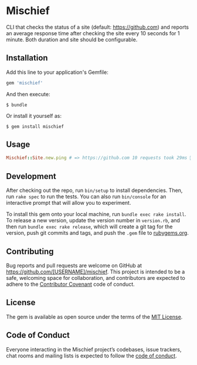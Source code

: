 # Mischief

CLI that checks the status of a site (default: https://github.com) and reports an average response time after checking the site every 10 seconds for 1 minute. Both duration and site should be configurable.

## Installation

Add this line to your application's Gemfile:

```ruby
gem 'mischief'
```

And then execute:

    $ bundle

Or install it yourself as:

    $ gem install mischief

## Usage

```ruby
Mischief::Site.new.ping # => https://github.com 10 requests took 29ms 🏋🏻‍
```

## Development

After checking out the repo, run `bin/setup` to install dependencies. Then, run `rake spec` to run the tests. You can also run `bin/console` for an interactive prompt that will allow you to experiment.

To install this gem onto your local machine, run `bundle exec rake install`. To release a new version, update the version number in `version.rb`, and then run `bundle exec rake release`, which will create a git tag for the version, push git commits and tags, and push the `.gem` file to [rubygems.org](https://rubygems.org).

## Contributing

Bug reports and pull requests are welcome on GitHub at https://github.com/[USERNAME]/mischief. This project is intended to be a safe, welcoming space for collaboration, and contributors are expected to adhere to the [Contributor Covenant](http://contributor-covenant.org) code of conduct.

## License

The gem is available as open source under the terms of the [MIT License](http://opensource.org/licenses/MIT).

## Code of Conduct

Everyone interacting in the Mischief project’s codebases, issue trackers, chat rooms and mailing lists is expected to follow the [code of conduct](https://github.com/hahmed/mischief/blob/master/CODE_OF_CONDUCT.md).
